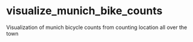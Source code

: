 # visualize_munich_bike_counts
Visualization of munich bicycle counts from counting location all over the town
